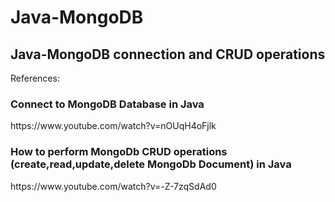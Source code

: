 # Java-MongoDB
<h2>Java-MongoDB connection and CRUD operations</h2>

References:

<h3>Connect to MongoDB Database in Java</h3>
https://www.youtube.com/watch?v=nOUqH4oFjlk
<h3>How to perform MongoDb CRUD operations (create,read,update,delete MongoDb Document) in Java</h3>
https://www.youtube.com/watch?v=-Z-7zqSdAd0